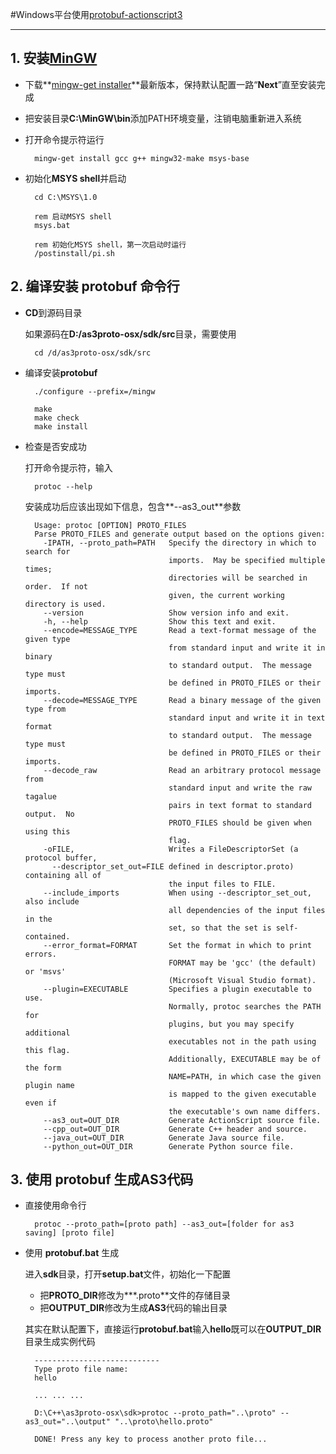 #Windows平台使用[protobuf-actionscript3][1]
- - - - - -
[1]: http://code.google.com/p/protobuf-actionscript3/ "http://code.google.com/p/protobuf-actionscript3/"
[2]: http://mingw.org/wiki/Getting_Started "http://mingw.org/wiki/Getting_Started"
[3]: http://sourceforge.net/projects/mingw/files/Installer/mingw-get-inst/ "http://sourceforge.net/projects/mingw/files/Installer/mingw-get-inst/"

## 1. 安装[MinGW][2]  
* 下载**[mingw-get installer][3]**最新版本，保持默认配置一路“**Next**”直至安装完成
* 把安装目录**C:\MinGW\bin**添加PATH环境变量，注销电脑重新进入系统
* 打开命令提示符运行  
  	
		mingw-get install gcc g++ mingw32-make msys-base
	
		
* 初始化**MSYS shell**并启动  
  	
		cd C:\MSYS\1.0
		
		rem 启动MSYS shell
		msys.bat
		
		rem 初始化MSYS shell，第一次启动时运行
		/postinstall/pi.sh
	
	
## 2. 编译安装 protobuf 命令行
* **CD**到源码目录
  
	如果源码在**D:/as3proto-osx/sdk/src**目录，需要使用
  
		cd /d/as3proto-osx/sdk/src
		
* 编译安装**protobuf**
  
		./configure --prefix=/mingw
		
		make		
		make check		
		make install
	
* 检查是否安成功
  
	打开命令提示符，输入
  
		protoc --help
		
	安装成功后应该出现如下信息，包含**--as3_out**参数
	
		Usage: protoc [OPTION] PROTO_FILES
		Parse PROTO_FILES and generate output based on the options given:
		  -IPATH, --proto_path=PATH   Specify the directory in which to search for
		                              imports.  May be specified multiple times;
		                              directories will be searched in order.  If not
		                              given, the current working directory is used.
		  --version                   Show version info and exit.
		  -h, --help                  Show this text and exit.
		  --encode=MESSAGE_TYPE       Read a text-format message of the given type
		                              from standard input and write it in binary
		                              to standard output.  The message type must
		                              be defined in PROTO_FILES or their imports.
		  --decode=MESSAGE_TYPE       Read a binary message of the given type from
		                              standard input and write it in text format
		                              to standard output.  The message type must
		                              be defined in PROTO_FILES or their imports.
		  --decode_raw                Read an arbitrary protocol message from
		                              standard input and write the raw tagalue
		                              pairs in text format to standard output.  No
		                              PROTO_FILES should be given when using this
		                              flag.
		  -oFILE,                     Writes a FileDescriptorSet (a protocol buffer,
		    --descriptor_set_out=FILE defined in descriptor.proto) containing all of
		                              the input files to FILE.
		  --include_imports           When using --descriptor_set_out, also include
		                              all dependencies of the input files in the
		                              set, so that the set is self-contained.
		  --error_format=FORMAT       Set the format in which to print errors.
		                              FORMAT may be 'gcc' (the default) or 'msvs'
		                              (Microsoft Visual Studio format).
		  --plugin=EXECUTABLE         Specifies a plugin executable to use.
		                              Normally, protoc searches the PATH for
		                              plugins, but you may specify additional
		                              executables not in the path using this flag.
		                              Additionally, EXECUTABLE may be of the form
		                              NAME=PATH, in which case the given plugin name
		                              is mapped to the given executable even if
		                              the executable's own name differs.
		  --as3_out=OUT_DIR           Generate ActionScript source file.
		  --cpp_out=OUT_DIR           Generate C++ header and source.
		  --java_out=OUT_DIR          Generate Java source file.
		  --python_out=OUT_DIR        Generate Python source file.

## 3. 使用 protobuf 生成AS3代码
* 直接使用命令行
  
		protoc --proto_path=[proto path] --as3_out=[folder for as3 saving] [proto file]
		
* 使用 **protobuf.bat** 生成
  
	进入**sdk**目录，打开**setup.bat**文件，初始化一下配置
	+ 把**PROTO_DIR**修改为**\*.proto**文件的存储目录
	+ 把**OUTPUT_DIR**修改为生成**AS3**代码的输出目录
	
	其实在默认配置下，直接运行**protobuf.bat**输入**hello**既可以在**OUTPUT_DIR**目录生成实例代码
	
		----------------------------
		Type proto file name:
		hello

		... ... ...

		D:\C++\as3proto-osx\sdk>protoc --proto_path="..\proto" --as3_out="..\output" "..\proto\hello.proto"

		DONE! Press any key to process another proto file...

		
	

